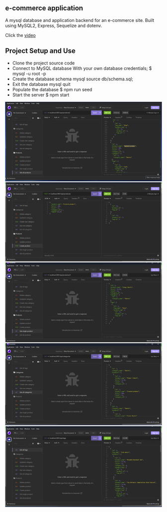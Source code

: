 ## e-commerce application

A mysql database and application backend for an e-commerce site. Built using MySQL2, Express, Sequelize and dotenv. <br>

Click the [video](https://drive.google.com/file/d/11h8d6vXcVzXRM7tV6zhzxyKastBh_u-P/view)

## Project Setup and Use

- Clone the project source code
- Connect to MySQL database With your own database credentials; $ mysql -u root -p
- Create the database schema mysql source db/schema.sql;
- Exit the database mysql quit
- Populate the database $ npm run seed
- Start the server $ npm start

![alt image-1](/assets/images/image-1.png)
![alt image-1](/assets/images/image-2.png)
![alt image-1](/assets/images/image-3.png)
![alt image-1](/assets/images/image-4.png)
![alt image-1](/assets/images/image-5.png)
